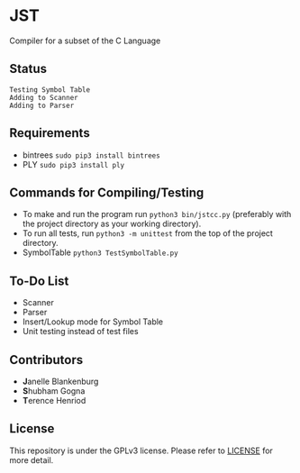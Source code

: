 # JST
Compiler for a subset of the C Language

## Status
```
Testing Symbol Table
Adding to Scanner
Adding to Parser
```

## Requirements
- bintrees `sudo pip3 install bintrees`
- PLY `sudo pip3 install ply`

## Commands for Compiling/Testing
- To make and run the program run `python3 bin/jstcc.py` (preferably with the project directory as your working
  directory).
- To run all tests, run `python3 -m unittest` from the top of the project directory.
- SymbolTable `python3 TestSymbolTable.py`

## To-Do List
- Scanner
- Parser
- Insert/Lookup mode for Symbol Table
- Unit testing instead of test files

## Contributors
- **J**anelle Blankenburg
- **S**hubham Gogna
- **T**erence Henriod

## License
This repository is under the GPLv3 license. Please refer to [LICENSE](https://github.com/s-gogna/JST/blob/master/LICENSE) for more detail.
